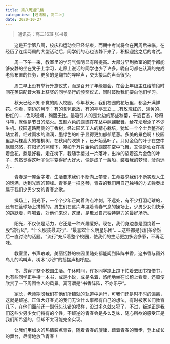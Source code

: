 ```yaml
---
title: 第八周通讯稿
categories: [通讯稿, 高二上]
date: 2020-10-27
---
```


> 通讯员：高二16班 张书景

　　这是开学第八周，校庆和运动会已经结束，而期中考试将会在两周后来临。在经历了连续两周的大型活动后，同学们的心也该静下来了，积极迎接之后的考试。

　　周一下午一来，教室里的学习气氛明显有所提高。大部分早到教室的同学都能够安静的坐在凳子上学习，走廊上说话的同学也少了许多。晚自习都在认真的完成老师布置的任务，更多的是翻书的哗哗声，交头接耳的声音很少。

　　周二早上没有举行升旗仪式，而是召开了年级晨会，在会上年级主任给前段时间在英语配音大赛上获奖的同学举行的颁奖仪式，同时鼓励我们要向他们学习。

　　秋天已经不知不觉的闯入校园。今年秋天，我们校园的花坛里，都会开满鲜花。你看，南边的月季：有的含苞欲放，有的亭亭玉立……有玫瑰红的、淡黄的、粉红的……色彩斑斓，绚丽无比。最吸引人的是北边的那些秋菊，千姿百态，珍奇斗艳，就像是节日的焰火。五颜六色的蝴蝶在花丛中翩翩起舞，给花坛增添了不少生机。校园道路两侧的丁香树，经过园艺工人的精心栽培，犹如一个个士兵整齐的站立着。经过雨水的滋润，墨绿色的叶子显得更加郁郁葱葱。多美的景色啊！校园里那两棵高大的梧桐树，在秋风的吹拂下，已开始落叶了。只见金色的叶子在空中飘飘悠悠，在阳光的照耀下，宛如千万只金色的蝴蝶在空中飞舞，又像是仙女在撒着金花，煞是好看。走在树下，我随手接过一片落叶，出神的望着这片金色的叶子，忽然觉得这叶子似乎变得好大好大，像是成了一艘船，装着我的梦想，驶向远方…

　　青春是一座金字塔，生活要求我们不断向上攀登，生命要求我们不断实现人生的饱满，达到光辉的顶峰。青春是一把竖琴，青春的我们用自己独特的方式弹奏出属于我们少男少女的青春之歌。

　　操场上，阳光下，一个个少年正向着终点冲刺，不远处，有不少打羽毛球的，还有在篮球场上拼搏的。男生们在这片洋溢着青春气息的操场上，少男少女们快乐的跳跃着，呼喊着，对他们来说，这里，是散发自己独特魅力的最好场所。

　　阳光，不仅仅是活力，它还是一种兴趣爱好。现在，我们身边总是围绕着一股“流行风”。“什么服装最流行”、“最喜欢什么明星乐团”……这些都是我们茶余饭后一直讨论的话题。“流行”充斥着整个校园，使我们的生活更加多姿多彩，不再乏味。

　　教室里，书声琅琅，美丽恬静的校园里随处都能闻到阵阵书香，这书香与窗外鸟儿的鸣叫声，树木“沙沙”的摇摆声相呼应。

　　书，贯穿了整个校园生活。午休时间，许多同学跑上跑下忙着去图书馆借书，也有些同学正手持一本书，或是小说，或是名着，悠闲地坐在长椅上看着，还顺便欣赏了一下周围怡人的风景。真可谓是“书香阵阵，不亦乐乎”。

　　家长，老师期盼我们在他们所铺就的轨道中运行，可我们还是时不时的偏离，这就是叛逆。正值大好春光的我们无论什么事都有自己的想法，有时被家长们教育几下，在他们面前还一副低头认错的模样，没过多久就又犯了，不过，叛逆正是我们这些少男少女们特有的个性，不叛逆的青春会是多么乏味，随心所欲的感受正是我们所希望的，但却不太可能完全实现。

　　让我们用如火的热情装点青春，随着青春的旋律，踏着青春的舞步，登上成长的舞台，尽情地放飞青春！
